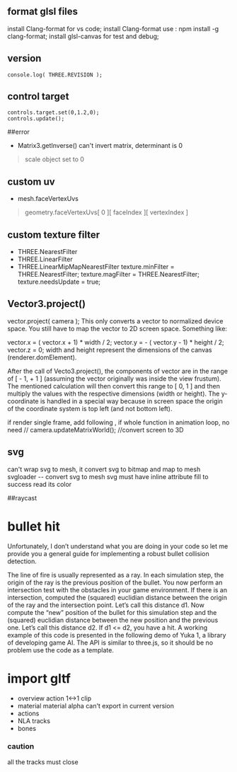 ## format glsl files
install Clang-format  for vs code;
install  Clang-format use : npm install -g clang-format; 
install glsl-canvas for test and debug;
##  version
    console.log( THREE.REVISION );

## control target
    controls.target.set(0,1.2,0);
    controls.update();

##error
* Matrix3.getInverse() can't invert matrix, determinant is 0
> scale object set to 0

## custom uv
* mesh.faceVertexUvs
> geometry.faceVertexUvs[ 0 ][ faceIndex ][ vertexIndex ]
## custom texture filter
* THREE.NearestFilter 
* THREE.LinearFilter
* THREE.LinearMipMapNearestFilter
    texture.minFilter = THREE.NearestFilter;
    texture.magFilter = THREE.NearestFilter; 
    texture.needsUpdate = true; 
## Vector3.project()
vector.project( camera );
This only converts a vector to normalized device space. You still have to map the vector to 2D screen space. Something like:

vector.x = ( vector.x + 1) * width / 2;
vector.y = - ( vector.y - 1) * height / 2;
vector.z = 0;
width and height represent the dimensions of the canvas (renderer.domElement).

After the call of Vecto3.project(), the components of vector are in the range of [ - 1, + 1 ] (assuming the vector originally was inside the view frustum). The mentioned calculation will then convert this range to [ 0, 1 ] and then multiply the values with the respective dimensions (width or height). The y-coordinate is handled in a special way because in screen space the origin of the coordinate system is top left (and not bottom left).

if render single frame, add following , if whole function in animation loop, no need
//    camera.updateMatrixWorld();
//convert screen to 3D
## svg 
can't wrap svg  to mesh, it convert svg to bitmap and map to mesh  
svgloader -- convert svg to mesh
svg must have inline attribute fill to success read its color


##raycast
# bullet hit
Unfortunately, I don’t understand what you are doing in your code so let me provide you a general guide for implementing a robust bullet collision detection.

The line of fire is usually represented as a ray.
In each simulation step, the origin of the ray is the previous position of the bullet.
You now perform an intersection test with the obstacles in your game environment.
If there is an intersection, computed the (squared) euclidian distance between the origin of the ray and the intersection point. Let’s call this distance d1.
Now compute the “new” position of the bullet for this simulation step and the (squared) euclidian distance between the new position and the previous one. Let’s call this distance d2.
If d1 <= d2, you have a hit.
A working example of this code is presented in the following demo of Yuka 1, a library of developing game AI. The API is similar to three.js, so it should be no problem use the code as a template.

# import gltf
- overview
action 1<->1 clip
- material
 material alpha can't export in current version
- actions
- NLA tracks
- bones
### caution
all the tracks must close